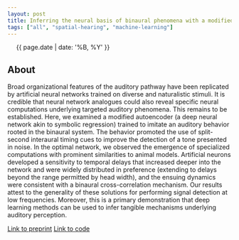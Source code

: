 ```yaml
---
layout: post
title: Inferring the neural basis of binaural phenomena with a modified autoencoder
tags: ["all", "spatial-hearing", "machine-learning"]
---
```

&nbsp;&nbsp;&nbsp;&nbsp; {{ page.date | date: '%B, %Y' }}
<!--more-->

## About
Broad organizational features of the auditory pathway have been replicated by artificial neural networks trained on diverse and naturalistic stimuli. It is credible that neural network analogues could also reveal specific neural computations underlying targeted auditory phenomena. This remains to be established. Here, we examined a modified autoencoder (a deep neural network akin to symbolic regression) trained to imitate an auditory behavior rooted in the binaural system. The behavior promoted the use of split-second interaural timing cues to improve the detection of a tone presented in noise. In the optimal network, we observed the emergence of specialized computations with prominent similarities to animal models. Artificial neurons developed a sensitivity to temporal delays that increased deeper into the network and were widely distributed in preference (extending to delays beyond the range permitted by head width), and the ensuing dynamics were consistent with a binaural cross-correlation mechanism. Our results attest to the generality of these solutions for performing signal detection at low frequencies. Moreover, this is a primary demonstration that deep learning methods can be used to infer tangible mechanisms underlying auditory perception.

[Link to preprint](https://www.biorxiv.org/content/10.1101/2021.01.05.425246v3.full)
[Link to code](https://github.com/Hearing-Sciences/BinauralDetection_DNN)
